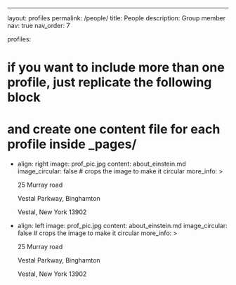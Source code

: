 ---
layout: profiles
permalink: /people/
title: People
description: Group member
nav: true
nav_order: 7

profiles:
  # if you want to include more than one profile, just replicate the following block
  # and create one content file for each profile inside _pages/
  - align: right
    image: prof_pic.jpg
    content: about_einstein.md
    image_circular: false # crops the image to make it circular
    more_info: >
      <p>25 Murray road</p>
      <p>Vestal Parkway, Binghamton</p>
      <p>Vestal, New York 13902</p>

  - align: left
    image: prof_pic.jpg
    content: about_einstein.md
    image_circular: false # crops the image to make it circular
    more_info: >
      <p>25 Murray road</p>
      <p>Vestal Parkway, Binghamton</p>
      <p>Vestal, New York 13902</p>
